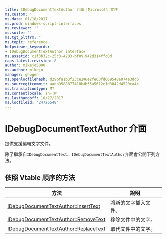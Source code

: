 ```yaml
---
title: IDebugDocumentTextAuthor 介面 |Microsoft 文件
ms.custom: ''
ms.date: 01/18/2017
ms.prod: windows-script-interfaces
ms.reviewer: ''
ms.suite: ''
ms.tgt_pltfrm: ''
ms.topic: reference
helpviewer_keywords:
- IDebugDocumentTextAuthor interface
ms.assetid: c1f3b32c-25c3-4203-bf09-942d314ffc0d
caps.latest.revision: 8
author: mikejo5000
ms.author: mikejo
manager: ghogen
ms.openlocfilehash: d29bfa1b3f23ce206e2fe63fd669548a074e3dd6
ms.sourcegitcommit: aadb9588877418b8b55a5612c1d3842d4520ca4c
ms.translationtype: MT
ms.contentlocale: zh-TW
ms.lasthandoff: 10/27/2017
ms.locfileid: "24726548"
---
```

# <a name="idebugdocumenttextauthor-interface"></a>IDebugDocumentTextAuthor 介面
提供支援編輯文字文件。  
  
 除了繼承自`IDebugDocumentText`、`IDebugDocumentTextAuthor`介面會公開下列方法。  
  
## <a name="methods-in-vtable-order"></a>依照 Vtable 順序的方法  
  
|方法|說明|  
|------------|-----------------|  
|[IDebugDocumentTextAuthor::InsertText](../../winscript/reference/idebugdocumenttextauthor-inserttext.md)|將新的文字插入文件。|  
|[IDebugDocumentTextAuthor::RemoveText](../../winscript/reference/idebugdocumenttextauthor-removetext.md)|移除文件中的文字。|  
|[IDebugDocumentTextAuthor::ReplaceText](../../winscript/reference/idebugdocumenttextauthor-replacetext.md)|取代文件中的文字。|